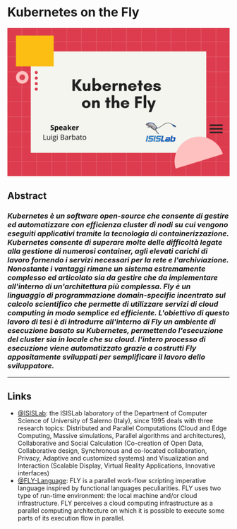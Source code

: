 # Kubernetes on the Fly
![main](./assets/Kubernetes_On_the_Fly.jpg "Container")
## Abstract

### *Kubernetes è un software open-source che consente di gestire ed automatizzare con efficienza cluster di nodi su cui vengono eseguiti applicativi tramite la tecnologia di containerizzazione. Kubernetes consente di superare molte delle difficoltà legate alla gestione di numerosi container, agli elevati carichi di lavoro fornendo i servizi necessari per la rete e l'archiviazione. Nonostante i vantaggi rimane un sistema estremamente complesso ed articolato sia da gestire che da implementare all'interno di un'architettura più complessa. Fly è un linguaggio di programmazione domain-specific incentrato sul calcolo scientifico che permette di utilizzare servizi di cloud computing in modo semplice ed efficiente. L'obiettivo di questo lavoro di tesi è di introdurre all'interno di Fly un ambiente di esecuzione basato su Kubernetes, permettendo l'esecuzione del cluster sia in locale che su cloud. l'intero processo di esecuzione viene automatizzato grazie a costrutti Fly appositamente sviluppati per semplificare il lavoro dello sviluppatore.*

---
## Links
- [@ISISLab](https://www.isislab.it/): the ISISLab laboratory of the Department of Computer Science  of University of Salerno (Italy), since 1995 deals with three research topics:  Distributed and Parallel Computations (Cloud and Edge Computing, Massive simulations, Parallel algorithms and architectures), Collaborative and Social Calculation (Co-creation of Open Data, Collaborative design, Synchronous and co-located collaboration, Privacy, Adaptive and customized systems) and Visualization and Interaction (Scalable Display, Virtual Reality Applications, Innovative interfaces)
- [@FLY-Language](https://github.com/fly-language): FLY is a parallel work-flow scripting imperative language inspired by functional languages peculiarities. FLY uses two type of run-time environment: the local machine and/or cloud infrastructure. FLY perceives a cloud computing infrastructure as a parallel computing architecture on which it is possible to execute some parts of its execution flow in parallel.
